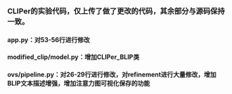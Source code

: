 ### CLIPer的实验代码，仅上传了做了更改的代码，其余部分与源码保持一致。

#### app.py：对53-56行进行修改
#### modified_clip/model.py：增加CLIPer_BLIP类
#### ovs/pipeline.py：对26-29行进行修改，对refinement进行大量修改，增加BLIP文本描述增强，增加注意力图可视化保存的功能
